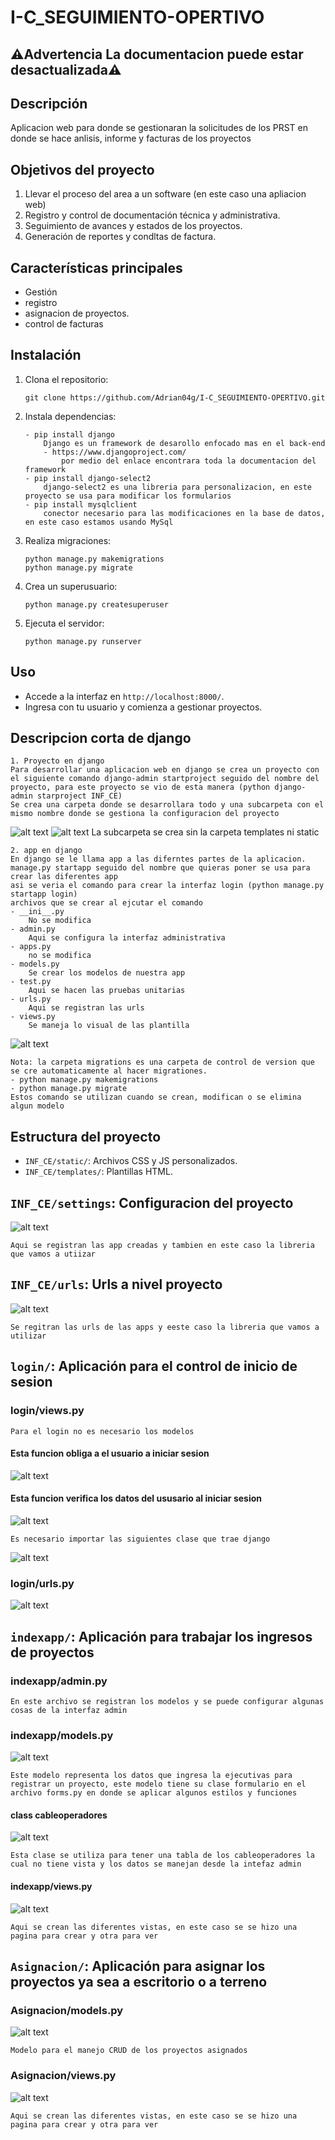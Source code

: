 # I-C_SEGUIMIENTO-OPERTIVO

## ⚠️Advertencia La documentacion puede estar desactualizada⚠️

## Descripción
Aplicacion web para donde se gestionaran la solicitudes de los PRST en donde se hace anlisis, informe y facturas de los proyectos

## Objetivos del proyecto
1. Llevar el proceso del area a un software (en este caso una apliacion web)
2. Registro y control de documentación técnica y administrativa.
3. Seguimiento de avances y estados de los proyectos.
4. Generación de reportes y condltas de factura.

## Características principales
- Gestión 
- registro
- asignacion de proyectos.
- control de facturas
 

## Instalación

1. Clona el repositorio:
	```
	git clone https://github.com/Adrian04g/I-C_SEGUIMIENTO-OPERTIVO.git
	```
2. Instala dependencias:
	```
	- pip install django
		Django es un framework de desarollo enfocado mas en el back-end
		- https://www.djangoproject.com/
			por medio del enlace encontrara toda la documentacion del framework
	- pip install django-select2
		django-select2 es una libreria para personalizacion, en este proyecto se usa para modificar los formularios
	- pip install mysqlclient
		conector necesario para las modificaciones en la base de datos, en este caso estamos usando MySql
	```
3. Realiza migraciones:
	```
	python manage.py makemigrations
	python manage.py migrate
	```
4. Crea un superusuario:
	```
	python manage.py createsuperuser
	```
5. Ejecuta el servidor:
	```
	python manage.py runserver
	```

## Uso
- Accede a la interfaz en `http://localhost:8000/`.
- Ingresa con tu usuario y comienza a gestionar proyectos.

## Descripcion corta de django
````
1. Proyecto en django
Para desarrollar una aplicacion web en django se crea un proyecto con el siguiente comando django-admin startproject seguido del nombre del proyecto, para este proyecto se vio de esta manera (python django-admin starproject INF_CE)
Se crea una carpeta donde se desarrollara todo y una subcarpeta con el mismo nombre donde se gestiona la configuracion del proyecto
````
![alt text](READMEimg/image.png)
![alt text](READMEimg/image-1.png)
La subcarpeta se crea sin la carpeta templates ni static
````
2. app en django 
En django se le llama app a las diferntes partes de la aplicacion.
manage.py startapp seguido del nombre que quieras poner se usa para crear las diferentes app
asi se veria el comando para crear la interfaz login (python manage.py startapp login)
archivos que se crear al ejcutar el comando
- __ini__.py
	No se modifica
- admin.py
	Aqui se configura la interfaz administrativa
- apps.py
	no se modifica
- models.py
	Se crear los modelos de nuestra app
- test.py
	Aqui se hacen las pruebas unitarias
- urls.py
	Aqui se registran las urls
- views.py 
	Se maneja lo visual de las plantilla
````
![alt text](READMEimg/image4.png)
````
Nota: la carpeta migrations es una carpeta de control de version que se cre automaticamente al hacer migrationes.
- python manage.py makemigrations
- python manage.py migrate
Estos comando se utilizan cuando se crean, modifican o se elimina algun modelo
````
## Estructura del proyecto
- `INF_CE/static/`: Archivos CSS y JS personalizados.
- `INF_CE/templates/`: Plantillas HTML.
## `INF_CE/settings`: Configuracion del proyecto
![alt text](<READMEimg/Captura de pantalla 2025-09-19 142730.png>)
````
Aqui se registran las app creadas y tambien en este caso la libreria que vamos a utiizar
````
## `INF_CE/urls`: Urls a nivel proyecto
![alt text](<READMEimg/Captura de pantalla 2025-09-19 142947.png>)
````
Se regitran las urls de las apps y eeste caso la libreria que vamos a utilizar
````
## `login/`: Aplicación para el control de inicio de sesion
### login/views.py
````
Para el login no es necesario los modelos
````
#### Esta funcion obliga a el usuario a iniciar sesion
![alt text](READMEimg/image2.png)
#### Esta funcion verifica los datos del ususario al iniciar sesion
![alt text](<READMEimg/Captura de pantalla 2025-09-19 141450.png>)
````
Es necesario importar las siguientes clase que trae django
````
![alt text](<READMEimg/Captura de pantalla 2025-09-19 143446.png>)
### login/urls.py
![alt text](<READMEimg/Captura de pantalla 2025-09-19 143257.png>)

## `indexapp/`: Aplicación para trabajar los ingresos de proyectos
### indexapp/admin.py
````
En este archivo se registran los modelos y se puede configurar algunas cosas de la interfaz admin
````
### indexapp/models.py
![alt text](<READMEimg/Captura de pantalla 2025-09-19 144757.png>)
````
Este modelo representa los datos que ingresa la ejecutivas para registrar un proyecto, este modelo tiene su clase formulario en el archivo forms.py en donde se aplicar algunos estilos y funciones
````
#### class cableoperadores
![alt text](<READMEimg/Captura de pantalla 2025-09-19 145534.png>)
````
Esta clase se utiliza para tener una tabla de los cableoperadores la cual no tiene vista y los datos se manejan desde la intefaz admin 
````
#### indexapp/views.py
![alt text](<READMEimg/Captura de pantalla 2025-09-19 151900.png>)
````
Aqui se crean las diferentes vistas, en este caso se se hizo una pagina para crear y otra para ver
````
## `Asignacion/`: Aplicación para asignar los proyectos ya sea a escritorio o a terreno
### Asignacion/models.py
![alt text](<READMEimg/Captura de pantalla 2025-09-19 150441.png>)
````
Modelo para el manejo CRUD de los proyectos asignados
````
### Asignacion/views.py
![alt text](<READMEimg/Captura de pantalla 2025-09-19 150854.png>)
````
Aqui se crean las diferentes vistas, en este caso se se hizo una pagina para crear y otra para ver
````